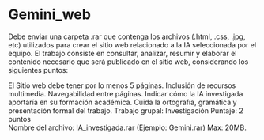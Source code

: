 ﻿# Gemini_web
Debe enviar una carpeta .rar que contenga los archivos (.html, .css, .jpg, etc) utilizados para crear el sitio web relacionado a la IA seleccionada por el equipo. El trabajo consiste en consultar, analizar, resumir y elaborar el contenido necesario que será publicado en el sitio web, considerando los siguientes puntos:

El Sitio web debe tener por lo menos 5 páginas.
Inclusión de recursos multimedia.
Navegabilidad entre páginas.
Indicar cómo la IA investigada aportaría en su formación académica.
Cuida la ortografía, gramática y presentación formal del trabajo.
Trabajo grupal: Investigación        Puntaje: 2 puntos      
Nombre del archivo: IA_investigada.rar (Ejemplo: Gemini.rar) Max: 20MB.
